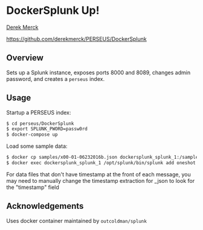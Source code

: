 # DockerSplunk Up!

[Derek Merck](email:derek_merck@brown.edu)  

<https://github.com/derekmerck/PERSEUS/DockerSplunk>


## Overview

Sets up a Splunk instance, exposes ports 8000 and 8089, changes admin password, and creates a `perseus` index.

## Usage

Startup a PERSEUS index:

```bash
$ cd perseus/DockerSplunk
$ export SPLUNK_PWORD=passw0rd
$ docker-compose up
```

Load some sample data:

```bash
$ docker cp samples/x00-01-06232016b.json dockersplunk_splunk_1:/sample.json
$ docker exec dockersplunk_splunk_1 /opt/splunk/bin/splunk add oneshot "/sample.json" -sourcetype _json -index perseus -host sample1 -auth admin:${SPLUNK_PWORD}
```

For data files that don't have timestamp at the front of each message, you may need to manually change the timestamp extraction for _json to look for the "timestamp" field


## Acknowledgements

Uses docker container maintained by `outcoldman/splunk`